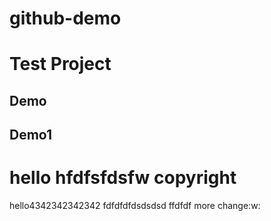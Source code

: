 # github-demo
# Test Project
## Demo
## Demo1
# hello hfdfsfdsfw copyright
hello4342342342342
fdfdfdfdsdsdsd
ffdfdf
more change:w:
